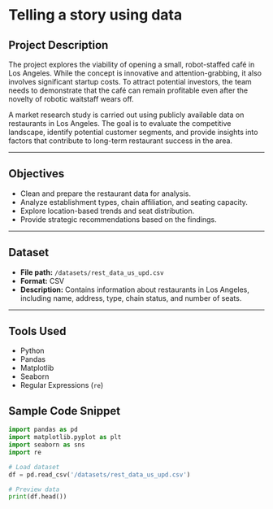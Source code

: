 # Telling a story using data

## Project Description

The project explores the viability of opening a small, robot-staffed café in Los Angeles. While the concept is innovative and attention-grabbing, it also involves significant startup costs. To attract potential investors, the team needs to demonstrate that the café can remain profitable even after the novelty of robotic waitstaff wears off.

A market research study is carried out using publicly available data on restaurants in Los Angeles. The goal is to evaluate the competitive landscape, identify potential customer segments, and provide insights into factors that contribute to long-term restaurant success in the area.

---

## Objectives

- Clean and prepare the restaurant data for analysis.
- Analyze establishment types, chain affiliation, and seating capacity.
- Explore location-based trends and seat distribution.
- Provide strategic recommendations based on the findings.

---

## Dataset

- **File path:** `/datasets/rest_data_us_upd.csv`
- **Format:** CSV
- **Description:** Contains information about restaurants in Los Angeles, including name, address, type, chain status, and number of seats.

---

## Tools Used

- Python
- Pandas
- Matplotlib
- Seaborn
- Regular Expressions (`re`)


## Sample Code Snippet

```python
import pandas as pd
import matplotlib.pyplot as plt
import seaborn as sns
import re

# Load dataset
df = pd.read_csv('/datasets/rest_data_us_upd.csv')

# Preview data
print(df.head())

